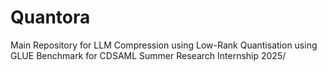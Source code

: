 # Quantora
Main Repository for LLM Compression using Low-Rank Quantisation using GLUE Benchmark for CDSAML Summer Research Internship 2025/
